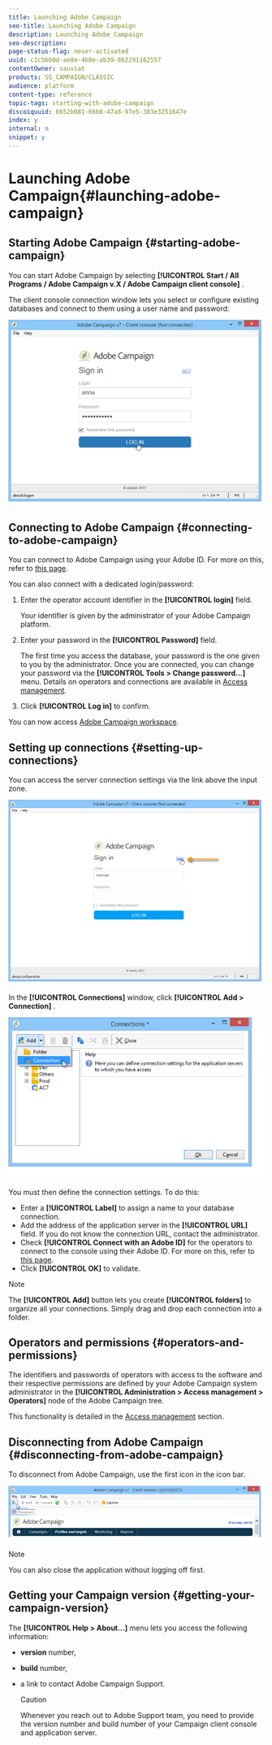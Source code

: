 ```yaml
---
title: Launching Adobe Campaign
seo-title: Launching Adobe Campaign
description: Launching Adobe Campaign
seo-description: 
page-status-flag: never-activated
uuid: c1c5bb0d-ae8e-4b0e-ab39-8b2291162557
contentOwner: sauviat
products: SG_CAMPAIGN/CLASSIC
audience: platform
content-type: reference
topic-tags: starting-with-adobe-campaign
discoiquuid: 6652b081-66b6-47a8-97e5-383e3251647e
index: y
internal: n
snippet: y
---
```


# Launching Adobe Campaign{#launching-adobe-campaign}

## Starting Adobe Campaign {#starting-adobe-campaign}

You can start Adobe Campaign by selecting **[!UICONTROL Start / All Programs / Adobe Campaign v.X / Adobe Campaign client console]** .

The client console connection window lets you select or configure existing databases and connect to them using a user name and password:

![](assets/s_ncs_user_login.png)

## Connecting to Adobe Campaign {#connecting-to-adobe-campaign}

You can connect to Adobe Campaign using your Adobe ID. For more on this, refer to [this page](https://helpx.adobe.com/campaign/classic/integrations/using/about-adobe-id.html).

You can also connect with a dedicated login/password:

1. Enter the operator account identifier in the **[!UICONTROL login]** field.

   Your identifier is given by the administrator of your Adobe Campaign platform.

1. Enter your password in the **[!UICONTROL Password]** field.

   The first time you access the database, your password is the one given to you by the administrator. Once you are connected, you can change your password via the **[!UICONTROL Tools > Change password...]** menu. Details on operators and connections are available in [Access management](https://helpx.adobe.com/campaign/standard/platform/using/access-management.html).

1. Click **[!UICONTROL Log in]** to confirm.

You can now access [Adobe Campaign workspace](https://helpx.adobe.com/campaign/classic/platform/using/adobe-campaign-workspace.html).

## Setting up connections {#setting-up-connections}

You can access the server connection settings via the link above the input zone.

![](assets/s_ncs_user_connections_management.png)

In the **[!UICONTROL Connections]** window, click **[!UICONTROL Add > Connection]** .

![](assets/s_ncs_user_add_connexion.png)

You must then define the connection settings. To do this:

* Enter a **[!UICONTROL Label]** to assign a name to your database connection.
* Add the address of the application server in the **[!UICONTROL URL]** field. If you do not know the connection URL, contact the administrator.
* Check **[!UICONTROL Connect with an Adobe ID]** for the operators to connect to the console using their Adobe ID. For more on this, refer to [this page](https://helpx.adobe.com/campaign/classic/integrations/using/about-adobe-id.html).
* Click **[!UICONTROL OK]** to validate.

>[!NOTE]
>
>The **[!UICONTROL Add]** button lets you create **[!UICONTROL folders]** to organize all your connections. Simply drag and drop each connection into a folder.

## Operators and permissions {#operators-and-permissions}

The identifiers and passwords of operators with access to the software and their respective permissions are defined by your Adobe Campaign system administrator in the **[!UICONTROL Administration > Access management > Operators]** node of the Adobe Campaign tree.

This functionality is detailed in the [Access management](https://helpx.adobe.com/campaign/standard/platform/using/access-management.html) section.

## Disconnecting from Adobe Campaign {#disconnecting-from-adobe-campaign}

To disconnect from Adobe Campaign, use the first icon in the icon bar.

![](assets/s_ncs_user_deconnexion.png)

>[!NOTE]
>
>You can also close the application without logging off first.

## Getting your Campaign version {#getting-your-campaign-version}

The **[!UICONTROL Help > About...]** menu lets you access the following information:

* **version** number,
* **build** number,
* a link to contact Adobe Campaign Support.

  >[!CAUTION]
  >
  >Whenever you reach out to Adobe Support team, you need to provide the version number and build number of your Campaign client console and application server.

